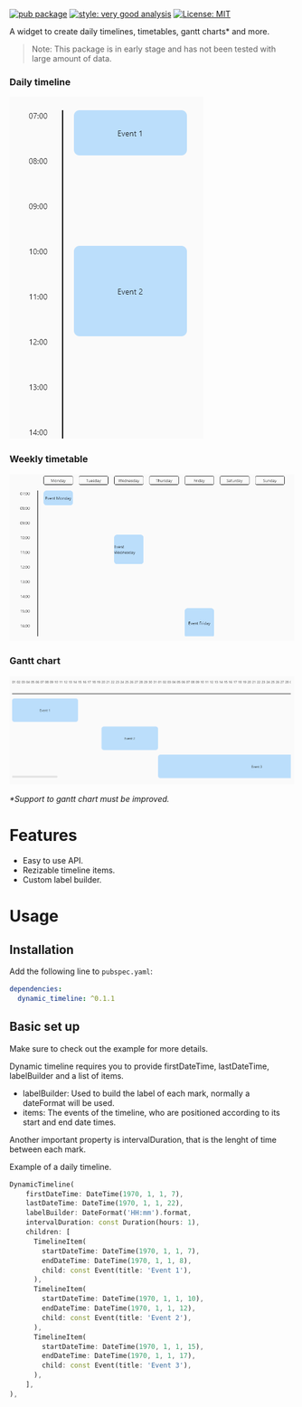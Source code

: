 [![pub package][pub_package_badge]][pub_package_link]
[![style: very good analysis][very_good_analysis_badge]][very_good_analysis_link]
[![License: MIT][license_badge]][license_link]

A widget to create daily timelines, timetables, gantt charts* and more.

> Note: This package is in early stage and has not been tested with large amount of data.


### Daily timeline

![Daily timeline](https://raw.githubusercontent.com/IvanHerreraCasas/dynamic_timeline/main/screenshots/daily_timeline.png)

### Weekly timetable

![Weekly timetable](https://raw.githubusercontent.com/IvanHerreraCasas/dynamic_timeline/main/screenshots/weekly_timetable.png)

### Gantt chart

![Gantt chart](https://raw.githubusercontent.com/IvanHerreraCasas/dynamic_timeline/main/screenshots/gantt_chart.png)

_\*Support to gantt chart must be improved._



# Features
- Easy to use API.
- Rezizable timeline items.
- Custom label builder.

# Usage

## Installation
Add the following line to `pubspec.yaml`:

```yaml
dependencies:
  dynamic_timeline: ^0.1.1
```

## Basic set up
Make sure to check out the example for more details.

Dynamic timeline requires you to provide firstDateTime, lastDateTime, labelBuilder and a list of items.

- labelBuilder: Used to build the label of each mark, normally a dateFormat will be used.
- items: The events of the timeline, who are positioned according to its start and end date times.

Another important property is intervalDuration, that is the lenght of time between each mark.

Example of a daily timeline.

```dart
DynamicTimeline(
    firstDateTime: DateTime(1970, 1, 1, 7),
    lastDateTime: DateTime(1970, 1, 1, 22),
    labelBuilder: DateFormat('HH:mm').format,
    intervalDuration: const Duration(hours: 1),
    children: [
      TimelineItem(
        startDateTime: DateTime(1970, 1, 1, 7),
        endDateTime: DateTime(1970, 1, 1, 8),
        child: const Event(title: 'Event 1'),
      ),
      TimelineItem(
        startDateTime: DateTime(1970, 1, 1, 10),
        endDateTime: DateTime(1970, 1, 1, 12),
        child: const Event(title: 'Event 2'),
      ),
      TimelineItem(
        startDateTime: DateTime(1970, 1, 1, 15),
        endDateTime: DateTime(1970, 1, 1, 17),
        child: const Event(title: 'Event 3'),
      ),
    ],
),
```

[license_badge]: https://img.shields.io/badge/license-MIT-blue.svg
[license_link]: https://opensource.org/licenses/MIT
[very_good_analysis_badge]: https://img.shields.io/badge/style-very_good_analysis-B22C89.svg
[very_good_analysis_link]: https://pub.dev/packages/very_good_analysis
[pub_package_badge]: https://img.shields.io/pub/v/dynamic_timeline.svg
[pub_package_link]: https://pub.dev/packages/dynamic_timeline